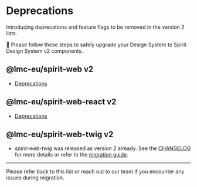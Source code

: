<!--lint disable no-file-name-mixed-case -- mixed case in the file name for version -->

# Deprecations

Introducing deprecations and feature flags to be removed in the version 2 lists.

💁 Please follow these steps to safely upgrade your Design System to Spirit Design System v2 components.

<!-- @see: https://github.com/ilyatitovich/remark-lint-heading-capitalization/issues/13 -->
<!--lint disable heading-capitalization -->

## @lmc-eu/spirit-web v2

- [Deprecations][web-deprecations-v2]

## @lmc-eu/spirit-web-react v2

- [Deprecations][web-react-deprecations-v2]

## @lmc-eu/spirit-web-twig v2

<!--lint enable heading-capitalization -->

- _spirit-web-twig_ was released as version 2 already. See the [CHANGELOG][twig-changelog] for more details or refer to the [migration guide][twig-migration-v2].

---

Please refer back to this list or reach out to our team if you encounter any issues during migration.

[web-deprecations-v2]: https://github.com/lmc-eu/spirit-design-system/blob/main/packages/web/DEPRECATIONS-v2.md
[web-react-deprecations-v2]: https://github.com/lmc-eu/spirit-design-system/blob/main/packages/web-react/DEPRECATIONS-v2.md
[twig-changelog]: https://github.com/lmc-eu/spirit-design-system/blob/main/packages/web-twig/CHANGELOG.md
[twig-migration-v2]: https://github.com/lmc-eu/spirit-design-system/blob/main/packages/web-twig/MIGRATION-v2.md

